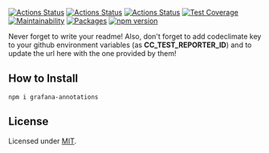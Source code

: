 [![Actions Status](https://github.com/maxmilhas-org/grafana-annotations/workflows/build/badge.svg)](https://github.com/maxmilhas-org/grafana-annotations/actions)
[![Actions Status](https://github.com/maxmilhas-org/grafana-annotations/workflows/test/badge.svg)](https://github.com/maxmilhas-org/grafana-annotations/actions)
[![Actions Status](https://github.com/maxmilhas-org/grafana-annotations/workflows/lint/badge.svg)](https://github.com/maxmilhas-org/grafana-annotations/actions)
[![Test Coverage](https://api.codeclimate.com/v1/badges/65e41e3018643f28168e/test_coverage)](https://codeclimate.com/github/maxmilhas-org/grafana-annotations/test_coverage)
[![Maintainability](https://api.codeclimate.com/v1/badges/65e41e3018643f28168e/maintainability)](https://codeclimate.com/github/maxmilhas-org/grafana-annotations/maintainability)
[![Packages](https://david-dm.org/maxmilhas-org/grafana-annotations.svg)](https://david-dm.org/maxmilhas-org/grafana-annotations)
[![npm version](https://badge.fury.io/js/%40codibre%2Fgrafana-annotations.svg)](https://badge.fury.io/js/%40codibre%2Fgrafana-annotations)

Never forget to write your readme! Also, don't forget to add codeclimate key to your github environment variables (as **CC_TEST_REPORTER_ID**) and to update the url here with the one provided by them!

## How to Install

```
npm i grafana-annotations
```

## License

Licensed under [MIT](https://en.wikipedia.org/wiki/MIT_License).
